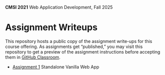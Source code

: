 **CMSI 2021** Web Application Development, Fall 2025

# Assignment Writeups
This repository hosts a public copy of the assignment write-ups for this course offering. As assignments get “published,” you may visit this repository to get a preview of the assignment instructions before accepting them in [GitHub Classroom](https://classroom.github.com).

- [Assignment 1](./standalone-vanilla-web-app.md) Standalone Vanilla Web App
